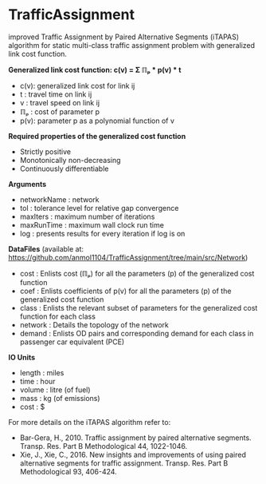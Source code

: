 # TrafficAssignment
improved Traffic Assignment by Paired Alternative Segments (iTAPAS) algorithm for static multi-class traffic assignment problem with generalized link cost function.

**Generalized link cost function: c(v) = Σ ℿₚ * p(v) * t**
-   c(v): generalized link cost for link ij
-   t   : travel time on link ij
-   v   : travel speed on link ij
-   ℿₚ  : cost of parameter p
-   p(v): parameter p as a polynomial function of v

**Required properties of the generalized cost function**
-   Strictly positive
-   Monotonically non-decreasing
-   Continuously differentiable

**Arguments**
-   networkName : network
-   tol         : tolerance level for relative gap convergence
-   maxIters    : maximum number of iterations
-   maxRunTime  : maximum wall clock run time
-   log         : presents results for every iteration if log is on

**DataFiles** (available at: https://github.com/anmol1104/TrafficAssignment/tree/main/src/Network)
-   cost    : Enlists cost (ℿₚ) for all the parameters (p) of the generalized cost function
-   coef    : Enlists coefficients of p(v) for all the parameters (p) of the generalized cost function
-   class   : Enlists the relevant subset of parameters for the generalized cost function for each class
-   network : Details the topology of the network
-   demand  : Enlists OD pairs and corresponding demand for each class in passenger car equivalent (PCE)

**IO Units**
-   length  : miles
-   time    : hour
-   volume  : litre (of fuel)
-   mass    : kg (of emissions)
-   cost    : $

For more details on the iTAPAS algorithm refer to:
-   Bar-Gera, H., 2010. Traffic assignment by paired alternative segments. Transp. Res. Part B Methodological 44, 1022-1046.
-   Xie, J., Xie, C., 2016. New insights and improvements of using paired alternative segments for traffic assignment. Transp. Res. Part B Methodological 93, 406-424.
